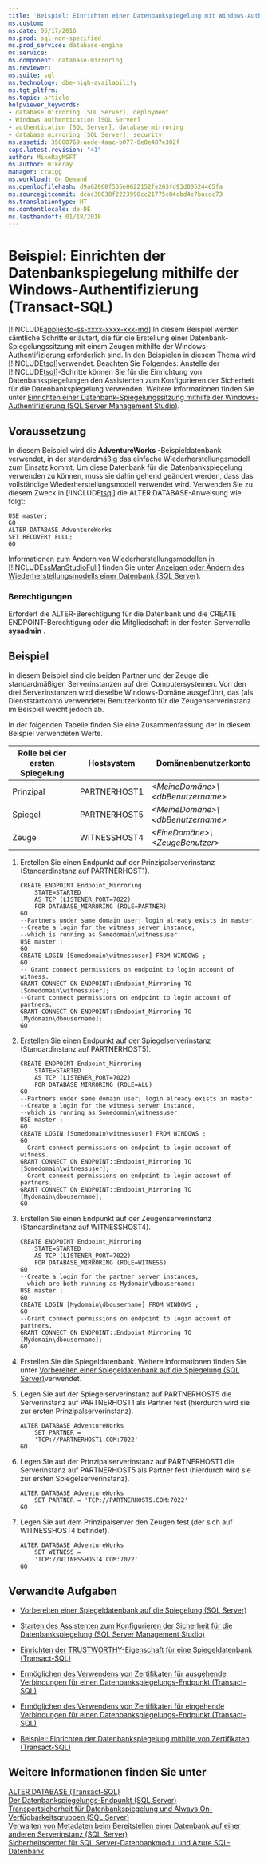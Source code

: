 ```yaml
---
title: 'Beispiel: Einrichten einer Datenbankspiegelung mit Windows-Authentifizierung (T-SQL) | Microsoft-Dokumentation'
ms.custom: 
ms.date: 05/17/2016
ms.prod: sql-non-specified
ms.prod_service: database-engine
ms.service: 
ms.component: database-mirroring
ms.reviewer: 
ms.suite: sql
ms.technology: dbe-high-availability
ms.tgt_pltfrm: 
ms.topic: article
helpviewer_keywords:
- database mirroring [SQL Server], deployment
- Windows authentication [SQL Server]
- authentication [SQL Server], database mirroring
- database mirroring [SQL Server], security
ms.assetid: 35800769-aede-4aac-b077-0e0e487e302f
caps.latest.revision: "41"
author: MikeRayMSFT
ms.author: mikeray
manager: craigg
ms.workload: On Demand
ms.openlocfilehash: d9a62068f535e0622152fe263fd93d00524465fa
ms.sourcegitcommit: dcac30038f2223990cc21775c84cbd4e7bacdc73
ms.translationtype: HT
ms.contentlocale: de-DE
ms.lasthandoff: 01/18/2018
---
```

# <a name="example-setting-up-database-mirroring-using-windows-authentication-transact-sql"></a>Beispiel: Einrichten der Datenbankspiegelung mithilfe der Windows-Authentifizierung (Transact-SQL)
[!INCLUDE[appliesto-ss-xxxx-xxxx-xxx-md](../../includes/appliesto-ss-xxxx-xxxx-xxx-md.md)] In diesem Beispiel werden sämtliche Schritte erläutert, die für die Erstellung einer Datenbank-Spiegelungssitzung mit einem Zeugen mithilfe der Windows-Authentifizierung erforderlich sind. In den Beispielen in diesem Thema wird [!INCLUDE[tsql](../../includes/tsql-md.md)]verwendet. Beachten Sie Folgendes: Anstelle der [!INCLUDE[tsql](../../includes/tsql-md.md)]-Schritte können Sie für die Einrichtung von Datenbankspiegelungen den Assistenten zum Konfigurieren der Sicherheit für die Datenbankspiegelung verwenden. Weitere Informationen finden Sie unter [Einrichten einer Datenbank-Spiegelungssitzung mithilfe der Windows-Authentifizierung &#40;SQL Server Management Studio&#41;](../../database-engine/database-mirroring/establish-database-mirroring-session-windows-authentication.md).  
  
## <a name="prerequisite"></a>Voraussetzung  
 In diesem Beispiel wird die **AdventureWorks** -Beispieldatenbank verwendet, in der standardmäßig das einfache Wiederherstellungsmodell zum Einsatz kommt. Um diese Datenbank für die Datenbankspiegelung verwenden zu können, muss sie dahin gehend geändert werden, dass das vollständige Wiederherstellungsmodell verwendet wird. Verwenden Sie zu diesem Zweck in [!INCLUDE[tsql](../../includes/tsql-md.md)] die ALTER DATABASE-Anweisung wie folgt:  
  
```  
USE master;  
GO  
ALTER DATABASE AdventureWorks   
SET RECOVERY FULL;  
GO  
```  
  
 Informationen zum Ändern von Wiederherstellungsmodellen in [!INCLUDE[ssManStudioFull](../../includes/ssmanstudiofull-md.md)] finden Sie unter [Anzeigen oder Ändern des Wiederherstellungsmodells einer Datenbank &#40;SQL Server&#41;](../../relational-databases/backup-restore/view-or-change-the-recovery-model-of-a-database-sql-server.md).  
  
### <a name="permissions"></a>Berechtigungen  
 Erfordert die ALTER-Berechtigung für die Datenbank und die CREATE ENDPOINT-Berechtigung oder die Mitgliedschaft in der festen Serverrolle **sysadmin** .  
  
## <a name="example"></a>Beispiel  
 In diesem Beispiel sind die beiden Partner und der Zeuge die standardmäßigen Serverinstanzen auf drei Computersystemen. Von den drei Serverinstanzen wird dieselbe Windows-Domäne ausgeführt, das (als Dienststartkonto verwendete) Benutzerkonto für die Zeugenserverinstanz im Beispiel weicht jedoch ab.  
  
 In der folgenden Tabelle finden Sie eine Zusammenfassung der in diesem Beispiel verwendeten Werte.  
  
|Rolle bei der ersten Spiegelung|Hostsystem|Domänenbenutzerkonto|  
|----------------------------|-----------------|-------------------------|  
|Prinzipal|PARTNERHOST1|*\<MeineDomäne>\\<dbBenutzername\>*|  
|Spiegel|PARTNERHOST5|*\<MeineDomäne>\\<dbBenutzername\>*|  
|Zeuge|WITNESSHOST4|*\<EineDomäne>\\<ZeugeBenutzer\>*|  
  
1.  Erstellen Sie einen Endpunkt auf der Prinzipalserverinstanz (Standardinstanz auf PARTNERHOST1).  
  
    ```  
    CREATE ENDPOINT Endpoint_Mirroring  
        STATE=STARTED   
        AS TCP (LISTENER_PORT=7022)   
        FOR DATABASE_MIRRORING (ROLE=PARTNER)  
    GO  
    --Partners under same domain user; login already exists in master.  
    --Create a login for the witness server instance,  
    --which is running as Somedomain\witnessuser:  
    USE master ;  
    GO  
    CREATE LOGIN [Somedomain\witnessuser] FROM WINDOWS ;  
    GO  
    -- Grant connect permissions on endpoint to login account of witness.  
    GRANT CONNECT ON ENDPOINT::Endpoint_Mirroring TO [Somedomain\witnessuser];  
    --Grant connect permissions on endpoint to login account of partners.  
    GRANT CONNECT ON ENDPOINT::Endpoint_Mirroring TO [Mydomain\dbousername];  
    GO  
    ```  
  
2.  Erstellen Sie einen Endpunkt auf der Spiegelserverinstanz (Standardinstanz auf PARTNERHOST5).  
  
    ```  
    CREATE ENDPOINT Endpoint_Mirroring  
        STATE=STARTED   
        AS TCP (LISTENER_PORT=7022)   
        FOR DATABASE_MIRRORING (ROLE=ALL)  
    GO  
    --Partners under same domain user; login already exists in master.  
    --Create a login for the witness server instance,  
    --which is running as Somedomain\witnessuser:  
    USE master ;  
    GO  
    CREATE LOGIN [Somedomain\witnessuser] FROM WINDOWS ;  
    GO  
    --Grant connect permissions on endpoint to login account of witness.  
    GRANT CONNECT ON ENDPOINT::Endpoint_Mirroring TO [Somedomain\witnessuser];  
    --Grant connect permissions on endpoint to login account of partners.  
    GRANT CONNECT ON ENDPOINT::Endpoint_Mirroring TO [Mydomain\dbousername];  
    GO  
    ```  
  
3.  Erstellen Sie einen Endpunkt auf der Zeugenserverinstanz (Standardinstanz auf WITNESSHOST4).  
  
    ```  
    CREATE ENDPOINT Endpoint_Mirroring  
        STATE=STARTED   
        AS TCP (LISTENER_PORT=7022)   
        FOR DATABASE_MIRRORING (ROLE=WITNESS)  
    GO  
    --Create a login for the partner server instances,  
    --which are both running as Mydomain\dbousername:  
    USE master ;  
    GO  
    CREATE LOGIN [Mydomain\dbousername] FROM WINDOWS ;  
    GO  
    --Grant connect permissions on endpoint to login account of partners.  
    GRANT CONNECT ON ENDPOINT::Endpoint_Mirroring TO [Mydomain\dbousername];  
    GO  
    ```  
  
4.  Erstellen Sie die Spiegeldatenbank. Weitere Informationen finden Sie unter [Vorbereiten einer Spiegeldatenbank auf die Spiegelung &#40;SQL Server&#41;](../../database-engine/database-mirroring/prepare-a-mirror-database-for-mirroring-sql-server.md)verwendet.  
  
5.  Legen Sie auf der Spiegelserverinstanz auf PARTNERHOST5 die Serverinstanz auf PARTNERHOST1 als Partner fest (hierdurch wird sie zur ersten Prinzipalserverinstanz).  
  
    ```  
    ALTER DATABASE AdventureWorks   
        SET PARTNER =   
        'TCP://PARTNERHOST1.COM:7022'  
    GO  
    ```  
  
6.  Legen Sie auf der Prinzipalserverinstanz auf PARTNERHOST1 die Serverinstanz auf PARTNERHOST5 als Partner fest (hierdurch wird sie zur ersten Spiegelserverinstanz).  
  
    ```  
    ALTER DATABASE AdventureWorks   
        SET PARTNER = 'TCP://PARTNERHOST5.COM:7022'  
    GO  
    ```  
  
7.  Legen Sie auf dem Prinzipalserver den Zeugen fest (der sich auf WITNESSHOST4 befindet).  
  
    ```  
    ALTER DATABASE AdventureWorks   
        SET WITNESS =   
        'TCP://WITNESSHOST4.COM:7022'  
    GO  
    ```  
  
##  <a name="RelatedTasks"></a> Verwandte Aufgaben  
  
-   [Vorbereiten einer Spiegeldatenbank auf die Spiegelung &#40;SQL Server&#41;](../../database-engine/database-mirroring/prepare-a-mirror-database-for-mirroring-sql-server.md)  
  
-   [Starten des Assistenten zum Konfigurieren der Sicherheit für die Datenbankspiegelung &#40;SQL Server Management Studio&#41;](../../database-engine/database-mirroring/start-the-configuring-database-mirroring-security-wizard.md)  
  
-   [Einrichten der TRUSTWORTHY-Eigenschaft für eine Spiegeldatenbank &#40;Transact-SQL&#41;](../../database-engine/database-mirroring/set-up-a-mirror-database-to-use-the-trustworthy-property-transact-sql.md)  
  
-   [Ermöglichen des Verwendens von Zertifikaten für ausgehende Verbindungen für einen Datenbankspiegelungs-Endpunkt &#40;Transact-SQL&#41;](../../database-engine/database-mirroring/database-mirroring-use-certificates-for-outbound-connections.md)  
  
-   [Ermöglichen des Verwendens von Zertifikaten für eingehende Verbindungen für einen Datenbankspiegelungs-Endpunkt &#40;Transact-SQL&#41;](../../database-engine/database-mirroring/database-mirroring-use-certificates-for-inbound-connections.md)  
  
-   [Beispiel: Einrichten der Datenbankspiegelung mithilfe von Zertifikaten &#40;Transact-SQL&#41;](../../database-engine/database-mirroring/example-setting-up-database-mirroring-using-certificates-transact-sql.md)  
  
## <a name="see-also"></a>Weitere Informationen finden Sie unter  
 [ALTER DATABASE &#40;Transact-SQL&#41;](../../t-sql/statements/alter-database-transact-sql.md)   
 [Der Datenbankspiegelungs-Endpunkt &#40;SQL Server&#41;](../../database-engine/database-mirroring/the-database-mirroring-endpoint-sql-server.md)   
 [Transportsicherheit für Datenbankspiegelung und Always On-Verfügbarkeitsgruppen &#40;SQL Server&#41;](../../database-engine/database-mirroring/transport-security-database-mirroring-always-on-availability.md)   
 [Verwalten von Metadaten beim Bereitstellen einer Datenbank auf einer anderen Serverinstanz &#40;SQL Server&#41;](../../relational-databases/databases/manage-metadata-when-making-a-database-available-on-another-server.md)   
 [Sicherheitscenter für SQL Server-Datenbankmodul und Azure SQL-Datenbank](../../relational-databases/security/security-center-for-sql-server-database-engine-and-azure-sql-database.md)  
  
  
